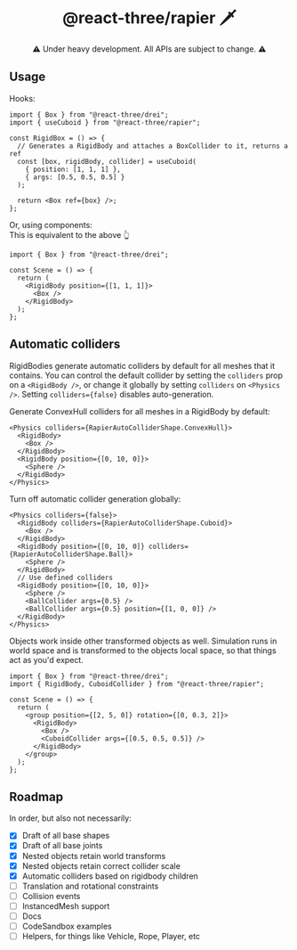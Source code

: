<h1 align="center">@react-three/rapier 🗡</h1>

<p align="center">⚠️ Under heavy development. All APIs are subject to change. ⚠️</p>

## Usage

Hooks:

```tsx
import { Box } from "@react-three/drei";
import { useCuboid } from "@react-three/rapier";

const RigidBox = () => {
  // Generates a RigidBody and attaches a BoxCollider to it, returns a ref
  const [box, rigidBody, collider] = useCuboid(
    { position: [1, 1, 1] },
    { args: [0.5, 0.5, 0.5] }
  );

  return <Box ref={box} />;
};
```

Or, using components:  
This is equivalent to the above 👆

```tsx
import { Box } from "@react-three/drei";

const Scene = () => {
  return (
    <RigidBody position={[1, 1, 1]}>
      <Box />
    </RigidBody>
  );
};
```

## Automatic colliders

RigidBodies generate automatic colliders by default for all meshes that it contains. You can control the default collider by setting the `colliders` prop on a `<RigidBody />`, or change it globally by setting `colliders` on `<Physics />`. Setting `colliders={false}` disables auto-generation.

Generate ConvexHull colliders for all meshes in a RigidBody by default:

```tsx
<Physics colliders={RapierAutoColliderShape.ConvexHull}>
  <RigidBody>
    <Box />
  </RigidBody>
  <RigidBody position={[0, 10, 0]}>
    <Sphere />
  </RigidBody>
</Physics>
```

Turn off automatic collider generation globally:

```tsx
<Physics colliders={false}>
  <RigidBody colliders={RapierAutoColliderShape.Cuboid}>
    <Box />
  </RigidBody>
  <RigidBody position={[0, 10, 0]} colliders={RapierAutoColliderShape.Ball}>
    <Sphere />
  </RigidBody>
  // Use defined colliders
  <RigidBody position={[0, 10, 0]}>
    <Sphere />
    <BallCollider args={0.5} />
    <BallCollider args={0.5} position={[1, 0, 0]} />
  </RigidBody>
</Physics>
```

Objects work inside other transformed objects as well. Simulation runs in world space and is transformed to the objects local space, so that things act as you'd expect.

```tsx
import { Box } from "@react-three/drei";
import { RigidBody, CuboidCollider } from "@react-three/rapier";

const Scene = () => {
  return (
    <group position={[2, 5, 0]} rotation={[0, 0.3, 2]}>
      <RigidBody>
        <Box />
        <CuboidCollider args={[0.5, 0.5, 0.5]} />
      </RigidBody>
    </group>
  );
};
```

## Roadmap

In order, but also not necessarily:

- [x] Draft of all base shapes
- [x] Draft of all base joints
- [x] Nested objects retain world transforms
- [x] Nested objects retain correct collider scale
- [x] Automatic colliders based on rigidbody children
- [ ] Translation and rotational constraints
- [ ] Collision events
- [ ] InstancedMesh support
- [ ] Docs
- [ ] CodeSandbox examples
- [ ] Helpers, for things like Vehicle, Rope, Player, etc

